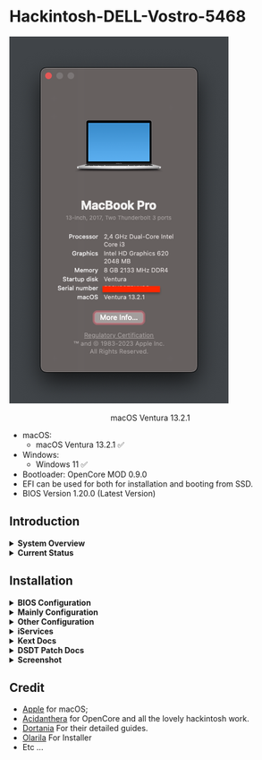 # Hackintosh-DELL-Vostro-5468

![macOs Ventura](Screenshot/1.png)

<p align = "center">
macOS Ventura 13.2.1
</p>

* macOS:
  - macOS Ventura 13.2.1 ✅
* Windows:
  - Windows 11 ✅
* Bootloader: OpenCore MOD 0.9.0
* EFI can be used for both for installation and booting from SSD.
* BIOS Version 1.20.0 (Latest Version)

## Introduction

<details>
<summary><strong>System Overview</strong></summary>
</br>

**Dell Vostro-14 5468**

| Type | Item |
| ---- | ---- |
| CPU | Intel Core i3-7100U @ 2.40 GHz, 3M Cache |
| RAM | Samsung 8GB DDR4-2133MHz |
| SSD1 | Digital Alliance 128GB M.2 SATA III |
| HDD2 | Western Digital WD5000LPCX 500GB SATA Hard Drive |
| Sound | Realtek ALC256 |
| Wireless, Bluetooth | Intel AC 3165 |
| Integrated GPU | Intel HD Graphics 620 |

</details>

<details>
<summary><strong>Current Status</strong></summary>
</br>

| Feature | Status |
| ------------- | ------------- |
| CPU Power Management | ✅ Working |
| Sleep/Wake | ✅ Working |
| Intel HD620 Graphics Acceleration | ✅ Working |
| Intel Quartz Extreme and Intel Core Image (QE/CI) | ✅ Working |
| Intel Accelerator | ✅ Working |
| Intel VT-d | ✅ Working |
| Brightness control slider | ✅ Working |
| Special function keys (audio, brightness...) | ✅ Working |
| Ethernet | ✅ Working |
| Audio and HDMI Audio | ✅ Working |
| Multi-Touch Trackpad | ✅ Working |
| Battery | ✅ Working |
| iMessage/Facetime and App Store | ✅ Working  |
| Speakers and Headphones | ✅ Working |
| Built-in Microphone | ✅ Working |
| Webcam | ✅ Working |
| Wi-Fi/Bluetooth | ✅ Working |
| Hibernation | ✅ Working |
| FileVault | ✅ Working |
| ClamShell | ✅ Working |
| BootCamp | [-] Not Tested |
| Airdrop/Handoff | ❌ Not Working |
| SD Card | ❌ Not Working (Disable) |
| Fingerprint reader | ❌ Not Working (Disable) |

</details>

## Installation

<details>
<summary><strong>BIOS Configuration</strong></summary>
</br>

**Recommend you should restore the BIOS setting to BIOS Setting first. Then configure the following things:**

  | Sub-menu | Key: Value | Comment |
  | --- | --- | --- |
  | UEFI Boot Path Security | `Disabled` | |
  | Enable Legacy Option ROMs | `Disabled` | Disable will help OpenCanopy load faster |
  | SATA Operation | `AHCI` | |
  | Enabled USB Boot Support | `Enabled` | |
  | Enable External USB Port | `Enabled` | |
  | Secure Boot | `Disabled` | Can set to `Enabled` if you have already custom secure boot keys and signed OpenCore binaries |
  | Wake on USB | `Enabled` | Wake from keyboard works correctly | |
  | Wake on LAN | `Disable` | Disable Wake from LAN | |
  | Intel VT-d | `Enable` | Load AppleVTD | |

</details>

<details>
<summary><strong>Mainly Configuration</strong></summary>

### Graphic Display
* Integrated Intel HD Graphics 620 support is handled by WhateverGreen, and configured in the `DeviceProperties` section of `config.plist`.

### Audio
* For ALC256 on this my Machine, I use `layout-id = 12`.
* Without any modifications, the headphone jack is buggy. External microphones aren't detected and the audio output may randomly stop working or start making weird noises.
* Start from this version, I change to use [`MicFix`](https://github.com/WingLim/MicFix). It gives better sound experience and performance when using the headset/headphone.

</details>

<details>
<summary><strong>Other Configuration</strong></summary>

### Wireless, Bluetooth
* The stock Intel AC 3165 can be worked well with [OpenIntelWireless](https://github.com/OpenIntelWireless).

### Sleep, Wake and Hibernation
* Config in Terminal ( Optional ) :
 - `sudo pmset powernap 0`
 - `sudo pmset proximitywake 0`
 - `sudo pmset standby 0`
 - `sudo pmset tcpkeepalive 0`
 - `sudo pmset lidwake 0`
 
* My Config pmset used ( Optional ) :
 - `sudo pmset -a standby 0`
 - `sudo pmset -a autopoweroff 0`
 - `sudo pmset -a hibernatemode 0`
 - `sudo pmset ttyskeepawake 0`
 - `sudo pmset powernap 0`
 - `sudo rm -r /var/vm/sleepimage`
 - `sudo mkdir /var/vm/sleepimage`

### Keyboard, Trackpad and Magic Trackpad
- Look up & data detectors
- Secondary click (with two fingers, in bottom left corner*, in bottom right corner*)
- Tap to click
- Scrolling
- Zoom in or out
- Smart zoom
- Enable Drag and Drop use Clickpad: Some trackpad settings have been moved on 10.12+, this is the case for tap to drag. Navigate to the Accessibility PrefPane. On the left, select 'Mouse & Trackpad' and then 'Trackpad Option'. Here you must select 'Enable Drag' and set "Without drag lock"
- Etc ...

### CPU Power Management
* Native CPU Power Management

### Disable CFG Lock
* Removing the CFG Lock enables better compatibility with Mac and better CPU and power management
![cfg](Screenshot/cfg.png)
* For set CFG LOCK Disabled `setup_var 0x4DE 0x0` in [modGRUBShell.efi](https://github.com/datasone/grub-mod-setup_var/releases)
* After this mod set false the quirks AppleXcpmCfgLock

</details>

<details>
<summary><strong>iServices</strong></summary>

* To use iMessage and other Apple services, you need to generate your own serial numbers. This can be done using [CorpNewt's GenSMBIOS](https://github.com/corpnewt/GenSMBIOS). Make sure model is `MacBookPro14,1`. Then, go [Apple Check Coverage page](https://checkcoverage.apple.com/) to check your generated serial numbers. If the website tells you that the serial number **is not valid**, that is fine. Otherwise, you have to generate a new set.

* Next you will have to copy the following values to your `config.plist`:
  - Serial Number -> `PlatformInfo/Generic/SystemSerialNumber`.
  - Board Number -> `PlatformInfo/Generic/MLB`.
  - SmUUID -> `/PlatformInfo/Generic/SystemUUID`.
  Reboot and Apple services should work.

* If they don't, follow [this in-depth guide](https://dortania.github.io/OpenCore-Post-Install/universal/iservices.html). It goes deeper into ROM, clearing NVRAM, clearing Keychain (missing this step might cause major issues), and much more.
</details>

<details>
<summary><strong>Kext Docs</strong></summary>
</br>

* AirportItlwm.kext: Intel AC 3165 Wireless
* AppleALC.kext: Enable Audio with layout-id=12
* BlueToolFixup.kext: Enable bluetooth in Ventura (if you on BigSur you can remove this, because Native on Big Sur)
* CPUFriend.kext : For handle cpu-frequency data providing patch CPU-Frequency_data from CPUFriend
* IntelBluetoothFirmware.kext : For load Intel Bluetooth Firmware. (See on Hackintool)
* Lilu.kext: Kernel extension bringing a platform for arbitrary kext, library, and program patching throughout the system for macOS
* RealtekRTL8111.kext: Driver Ethernet for the Realtek RTL8111/8168 family
* VoodooI2C and VoodooI2CHID: Fix Trackpad, pair with extension VoodooI2CHID.kext
* VirtualSMC.kext: Advanced Apple SMC emulator in the kernel
* VoodooPS2Controller.kext: Enable Keyboard and Touchpad
* WhateverGreen.kext: Lilu plugin providing patches to select GPUs on macOS

</details>

<details>
<summary><strong>DSDT Patch Docs</strong></summary>
</br>

- `Fixed From OEM DSDT :`
* HPET : Fix Patches out IRQ conflicts.
* RTC : Fix the system clocks found on newer hardware.
* TIMR : Fix defines the Device object for the system timer device.
* PPMC : Fix managing the power states of various components within a computer system.
* SMBUS-Mikey : Fix missing SMBUS (Intel System Management Bus) device to the system and Load AppleMikeyDriver.
* OS-Check : Fix system_OSYS win10 patch.
* BRT6 : Fix Brightness Keys.
* ADP1 : Fix Load AppleACPIAdapter.
* ALS0 : Fix Ambient Light Sensor.

- `Specifics Patch Device :`
* DMAC : Add a DMA Controller to the LPCB (Low Pin Count Bus).
* PMCR : Add which corresponds to the Platform Management Control Register (PMCR).
* USBX : Add the purpose of these properties is to define the current limits for USB sleep and wake ports associated with this device.
* PNLF : Add Brightness Slider.
* DTGP : Method that passes through calls to _DSM methods on various Device objects.
* MCHC : Add missing MCHC Device.
* MEM2 : Add relevant for Intel iGPUs in Laptops only, it makes the iGPU use MEM2 instead of TPMX.
* Sb_prw_0x6d (instant wake) : Add patch _prw for fix the sleep/wake function.
* USB Patch Native without Kext/Injector.
* Fix Waning and Error code.

- `SSDT-Data : Fix correct CPU Frequency_Data, paired with CPUFriend.kext.`

</details>

<details>
<summary><strong>Screenshot</strong></summary>
</br>

![1](Screenshot/1.png)
![2](Screenshot/2.png)
![3](Screenshot/3.png)
![4](Screenshot/4.png)
![5](Screenshot/5.png)
![6](Screenshot/6.png)
![7](Screenshot/7.png)
![8](Screenshot/8.png)
![9](Screenshot/9.png)
![10](Screenshot/10.png)
![11](Screenshot/11.png)
![12](Screenshot/12.png)
![13](Screenshot/13.png)
![14](Screenshot/14.png)
![15](Screenshot/15.png)
![25](Screenshot/25.png)
![26](Screenshot/26.png)
![27](Screenshot/27.png)
![28](Screenshot/28.png)
![16](Screenshot/16.png)
![17](Screenshot/17.png)
![18](Screenshot/18.png)
![19](Screenshot/19.png)
![20](Screenshot/20.png)
![21](Screenshot/21.png)
- New Update CPU Management After One Day Use</br>
![22](Screenshot/22.png)
- New Update USB Port Mapping</br>
![23](Screenshot/23.png)
- New Update Cleanup Unused Code DSDT</br>
![24](Screenshot/24.png)
- New Update load Intel Bluetooth Firmware</br>
![29](Screenshot/29.png)
- Now No ACPI Error or Duplicated !!</br>
![30](Screenshot/30.png)
- New Update CPU Management Idle !!</br>
![31](Screenshot/31.png)
- Geekbench5 Benchmark</br>
![32](Screenshot/32.png)
![33](Screenshot/33.png)
- Clean Warning on DSDT Patch</br>
![34](Screenshot/34.png)
- New Disk Benchmark
![35](Screenshot/35.png)
</details>

## Credit
- [Apple](https://apple.com) for macOS;
- [Acidanthera](https://github.com/acidanthera) for OpenCore and all the lovely hackintosh work.
- [Dortania](https://github.com/dortania) For their detailed guides.
- [Olarila](Olarila.com) For Installer
- Etc ...